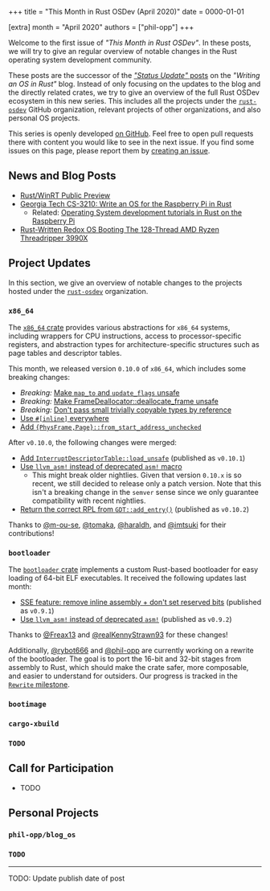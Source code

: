 +++
title = "This Month in Rust OSDev (April 2020)"
date = 0000-01-01

[extra]
month = "April 2020"
authors = ["phil-opp"]
+++

Welcome to the first issue of _"This Month in Rust OSDev"_. In these posts, we will try to give an regular overview of notable changes in the Rust operating system development community.

<!-- more -->

These posts are the successor of the [_"Status Update"_ posts](https://os.phil-opp.com/status-update/) on the _"Writing an OS in Rust"_ blog. Instead of only focusing on the updates to the blog and the directly related crates, we try to give an overview of the full Rust OSDev ecosystem in this new series. This includes all the projects under the [`rust-osdev`] GitHub organization, relevant projects of other organizations, and also personal OS projects.

[`rust-osdev`]: https://github.com/rust-osdev/about

This series is openly developed [on GitHub](https://github.com/rust-osdev/homepage/). Feel free to open pull requests there with content you would like to see in the next issue. If you find some issues on this page, please report them by [creating an issue](https://github.com/rust-osdev/homepage/issues/new).

## News and Blog Posts

- [Rust/WinRT Public Preview](https://blogs.windows.com/windowsdeveloper/2020/04/30/rust-winrt-public-preview/)
- [Georgia Tech CS-3210: Write an OS for the Raspberry Pi in Rust](https://tc.gts3.org/cs3210/2020/spring/lab.html)
    - Related: [Operating System development tutorials in Rust on the Raspberry Pi](https://github.com/rust-embedded/rust-raspberrypi-OS-tutorials)
- [Rust-Written Redox OS Booting The 128-Thread AMD Ryzen Threadripper 3990X](https://www.phoronix.com/scan.php?page=news_item&px=Redox-OS-On-Threadripper-3990X)

## Project Updates

In this section, we give an overview of notable changes to the projects hosted under the [`rust-osdev`] organization.

### `x86_64`

The [`x86_64` crate](https://github.com/rust-osdev/x86_64) provides various abstractions for `x86_64` systems, including wrappers for CPU instructions, access to processor-specific registers, and abstraction types for architecture-specific structures such as page tables and descriptor tables.

This month, we released version `0.10.0` of `x86_64`, which includes some breaking changes:

- _Breaking:_ [Make `map_to` and `update_flags` unsafe](https://github.com/rust-osdev/x86_64/pull/135)
- _Breaking:_ [Make FrameDeallocator::deallocate_frame unsafe](https://github.com/rust-osdev/x86_64/pull/146)
- _Breaking:_ [Don't pass small trivially copyable types by reference](https://github.com/rust-osdev/x86_64/pull/147)
- [Use `#[inline]` everywhere](https://github.com/rust-osdev/x86_64/pull/145)
- [Add `{PhysFrame,Page}::from_start_address_unchecked`](https://github.com/rust-osdev/x86_64/pull/142)

After `v0.10.0`, the following changes were merged:

- [Add `InterruptDescriptorTable::load_unsafe`](https://github.com/rust-osdev/x86_64/pull/137) <span class="gray">(published as `v0.10.1`)</span>
- [Use `llvm_asm!` instead of deprecated `asm!` macro](https://github.com/rust-osdev/x86_64/pull/151)
    - This might break older nightlies. Given that version `0.10.x` is so recent, we still decided to release only a patch version. Note that this isn't a breaking change in the `semver` sense since we only guarantee compatibility with recent nightlies.
- [Return the correct RPL from `GDT::add_entry()`](https://github.com/rust-osdev/x86_64/pull/153) <span class="gray">(published as `v0.10.2`)</span>

Thanks to [@m-ou-se](https://github.com/m-ou-se), [@tomaka](https://github.com/tomaka), [@haraldh](https://github.com/haraldh), and [@imtsuki](https://github.com/imtsuki) for their contributions!

### `bootloader`

The [`bootloader` crate](https://github.com/rust-osdev/bootloader) implements a custom Rust-based bootloader for easy loading of 64-bit ELF executables. It received the following updates last month:

- [SSE feature: remove inline assembly + don't set reserved bits](https://github.com/rust-osdev/bootloader/pull/105) <span class="gray">(published as `v0.9.1`)</span>
- [Use `llvm_asm!` instead of deprecated `asm!`](https://github.com/rust-osdev/bootloader/pull/108) <span class="gray">(published as `v0.9.2`)</span>

Thanks to [@Freax13](https://github.com/Freax13) and [@realKennyStrawn93](https://github.com/realKennyStrawn93) for these changes!

Additionally, [@rybot666](https://github.com/rybot666) and [@phil-opp](https://github.com/phil-opp) are currently working on a rewrite of the bootloader. The goal is to port the 16-bit and 32-bit stages from assembly to Rust, which should make the crate safer, more composable, and easier to understand for outsiders. Our progress is tracked in the [`Rewrite` milestone](https://github.com/rust-osdev/bootloader/milestone/1).

### `bootimage`

### `cargo-xbuild`

### `TODO`

## Call for Participation

- TODO

## Personal Projects

### `phil-opp/blog_os`

### `TODO`


---

TODO: Update publish date of post
